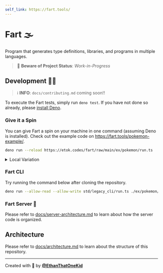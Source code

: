 ```yaml
---
self_link: https://fart.tools/
---
```


# Fart 🌫

Program that generates type definitions, libraries, and programs in multiple languages.

> 🚧 **Beware of Project Status**: _Work-in-Progress_

## Development 👨‍💻

> ℹ **INFO**: `docs/contributing.md` coming soon!!

To execute the Fart tests, simply run `deno test`. If you have not done so already, please [install Deno](https://github.com/denoland/deno_install).

### Give it a Spin

You can give Fart a spin on your machine in one command (assuming Deno is installed).
Check out the example code on <https://fart.tools/pokemon-example/>.

```bash
deno run --reload https://etok.codes/fart/raw/main/ex/pokemon/run.ts
```

<details>
  <summary>Local Variation</summary>

```bash
deno run --reload ex/pokemon/run.ts
```

</details>

### Fart CLI

Try running the command below after cloning the repository.

```bash
deno run --allow-read --allow-write std/legacy_cli/run.ts ./ex/pokemon/mod.fart --reg=ts.deno --output=./ex/pokemon/mod.ts
```

### Fart Server 📡

Please refer to [docs/server-architecture.md](https://etok.codes/fart/blob/main/docs/server-architecture.md#readme) to learn about how the server code is organized.

## Architecture

Please refer to [docs/architecture.md](https://etok.codes/fart/blob/main/docs/architecture.md#readme) to learn about the structure of this repository.

---

Created with 💖 by [**@EthanThatOneKid**](https://etok.codes/)
